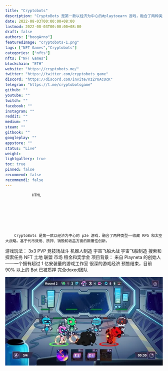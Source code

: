 ```yaml
---
title: "Cryptobots"
description: "CryptoBots 是第一款以经济为中心的#playtoearn 游戏，融合了两种类型——可收藏的 RPG 和太空大战略。"
date: 2022-08-03T00:00:00+08:00
lastmod: 2022-08-03T00:00:00+08:00
draft: false
authors: ["boogArno"]
featuredImage: "cryptobots-1.png"
tags: ["NFT Games","Cryptobots"]
categories: ["nfts"]
nfts: ["NFT Games"]
blockchain: "ETH"
website: "https://cryptobots.me/"
twitter: "https://twitter.com/cryptobots_game"
discord: "https://discord.com/invite/nzZrUAcUcK"
telegram: "https://t.me/cryptobotsgame"
github: ""
youtube: ""
twitch: ""
facebook: ""
instagram: ""
reddit: ""
medium: ""
steam: ""
gitbook: ""
googleplay: ""
appstore: ""
status: "Live"
weight: 
lightgallery: true
toc: true
pinned: false
recommend: false
recommend1: false
---
```


			
				HTML
				
					
				
				
						
				
			
		CryptoBots 是第一款以经济为中心的 p2e 游戏，融合了两种类型——收藏 RPG 和太空大战略。基于代币效用、质押、销毁和收益方面的颠覆性创新。
游戏玩法：
3x3 PVP 竞技场战斗
机器人制造
宇宙飞船大战
宇宙飞船制造
搜索和探索任务
NFT 土地
联盟
市场
租金和奖学金
项目背景：
来自 Playneta 的创始人——一个拥有超过 1 亿安装量的游戏工作室
很深的游戏经济
预售结束，目前 90% 以上的 Bot 已被质押
完全doxed团队

![bots_battle](bots_battle.webp)
